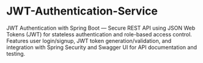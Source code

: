 # JWT-Authentication-Service
JWT Authentication with Spring Boot — Secure REST API using JSON Web Tokens (JWT) for stateless authentication and role-based access control. Features user login/signup, JWT token generation/validation, and integration with Spring Security and Swagger UI for API documentation and testing.
